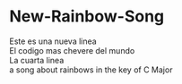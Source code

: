 # New-Rainbow-Song
Este es una nueva linea<br>
El codigo mas chevere del mundo <br>
La cuarta linea <br>
a song about rainbows in the key of C Major
